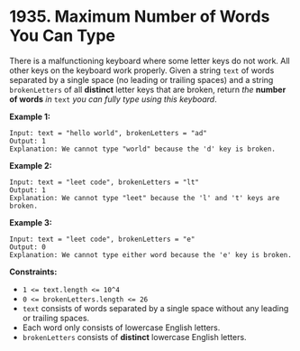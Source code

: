 # 1935. Maximum Number of Words You Can Type
There is a malfunctioning keyboard where some letter keys do not work. All other keys on the keyboard work properly. Given a string `text` of words separated by a single space (no leading or trailing spaces) and a string `brokenLetters` of all **distinct** letter keys that are broken, return *the* **number of words** *in* `text` *you can fully type using this keyboard*.

**Example 1:**
```
Input: text = "hello world", brokenLetters = "ad"
Output: 1
Explanation: We cannot type "world" because the 'd' key is broken.
```

**Example 2:**
```
Input: text = "leet code", brokenLetters = "lt"
Output: 1
Explanation: We cannot type "leet" because the 'l' and 't' keys are broken.
```

**Example 3:**
```
Input: text = "leet code", brokenLetters = "e"
Output: 0
Explanation: We cannot type either word because the 'e' key is broken.
```

**Constraints:**
- `1 <= text.length <= 10^4`
- `0 <= brokenLetters.length <= 26`
- `text` consists of words separated by a single space without any leading or trailing spaces.
- Each word only consists of lowercase English letters.
- `brokenLetters` consists of **distinct** lowercase English letters.
